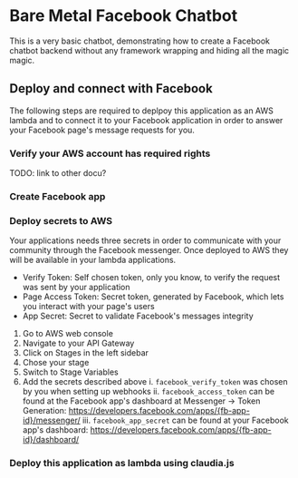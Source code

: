 # Bare Metal Facebook Chatbot

This is a very basic chatbot, demonstrating how to create a Facebook chatbot backend without any framework wrapping and hiding all the magic magic.

## Deploy and connect with Facebook

The following steps are required to deplpoy this application as an AWS lambda and to connect it to your Facebook application in order to answer your Facebook page's message requests for you.

### Verify your AWS account has required rights

TODO: link to other docu?

### Create Facebook app

### Deploy secrets to AWS

Your applications needs three secrets in order to communicate with your community through the Facebook messenger. Once deployed to AWS they will be available in your lambda applications.

- Verify Token: Self chosen token, only you know, to verify the request was sent by your application
- Page Access Token: Secret token, generated by Facebook, which lets you interact with your page's users
- App Secret: Secret to validate Facebook's messages integrity

1. Go to AWS web console
2. Navigate to your API Gateway
3. Click on Stages in the left sidebar
4. Chose your stage
5. Switch to Stage Variables
6. Add the secrets described above
    i. `facebook_verify_token` was chosen by you when setting up webhooks 
    ii. `facebook_access_token` can be found at the Facebook app's dashboard at Messenger -> Token Generation: https://developers.facebook.com/apps/{fb-app-id}/messenger/
    iii. `facebook_app_secret` can be found at your Facebook app's dashboard: https://developers.facebook.com/apps/{fb-app-id}/dashboard/

### Deploy this application as lambda using claudia.js